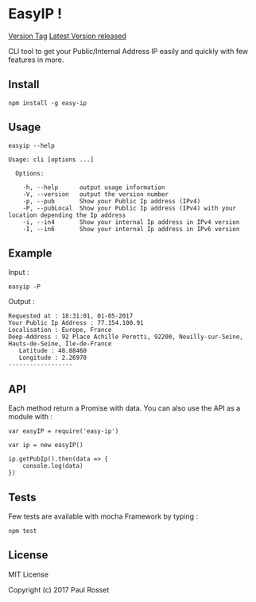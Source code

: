 # EasyIP !

[Version Tag](https://img.shields.io/github/tag/PaulRosset/EasyIP.svg)
[Latest Version released](https://img.shields.io/github/release/PaulRosset/EasyIP.svg)

CLI tool to get your Public/Internal Address IP easily and quickly with few features in more.

## Install

```
npm install -g easy-ip
```

## Usage

```
easyip --help
```

```
Usage: cli [options ...]

  Options:

    -h, --help      output usage information
    -V, --version   output the version number
    -p, --pub       Show your Public Ip address (IPv4)
    -P, --pubLocal  Show your Public Ip address (IPv4) with your location depending the Ip address
    -i, --in4       Show your internal Ip address in IPv4 version
    -I, --in6       Show your internal Ip address in IPv6 version
```

## Example

Input :

```
easyip -P
```

Output : 
```
Requested at : 18:31:01, 01-05-2017
Your Public Ip Address : 77.154.100.91
Localisation : Europe, France
Deep-Address : 92 Place Achille Peretti, 92200, Neuilly-sur-Seine, Hauts-de-Seine, Île-de-France
   Latitude : 48.88460
   Longitude : 2.26970
------------------
```


## API

Each method return a Promise with data.
You can also use the API as a module with : 

```
var easyIP = require('easy-ip')

var ip = new easyIP()

ip.getPubIp().then(data => {
    console.log(data)
})
```

## Tests

Few tests are available with mocha Framework by typing : 

```
npm test
```

## License

MIT License

Copyright (c) 2017 Paul Rosset